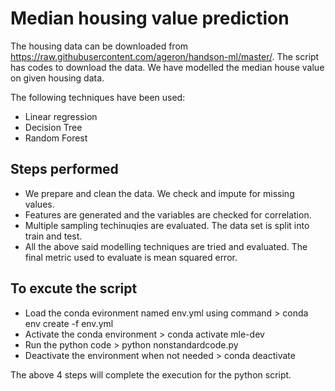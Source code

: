 # Median housing value prediction

The housing data can be downloaded from https://raw.githubusercontent.com/ageron/handson-ml/master/. The script has codes to download the data. We have modelled the median house value on given housing data. 

The following techniques have been used: 

 - Linear regression
 - Decision Tree
 - Random Forest

## Steps performed
 - We prepare and clean the data. We check and impute for missing values.
 - Features are generated and the variables are checked for correlation.
 - Multiple sampling techinuqies are evaluated. The data set is split into train and test.
 - All the above said modelling techniques are tried and evaluated. The final metric used to evaluate is mean squared error.

## To excute the script
 - Load the conda evironment named env.yml using command > conda env create -f env.yml
 - Activate the conda environment > conda activate mle-dev
 - Run the python code > python nonstandardcode.py
 - Deactivate the environment when not needed > conda deactivate
 
 The above 4 steps will complete the execution for the python script.
